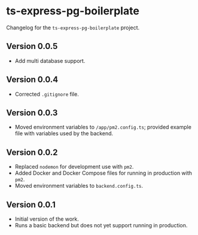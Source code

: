 # ts-express-pg-boilerplate
Changelog for the `ts-express-pg-boilerplate` project.

## Version 0.0.5
* Add multi database support.

## Version 0.0.4
* Corrected `.gitignore` file.

## Version 0.0.3
* Moved environment variables to `/app/pm2.config.ts`; provided example file with variables used by the backend.

## Version 0.0.2
* Replaced `nodemon` for development use with `pm2`.
* Added Docker and Docker Compose files for running in production with `pm2`.
* Moved environment variables to `backend.config.ts`.

## Version 0.0.1
* Initial version of the work.
* Runs a basic backend but does not yet support running in production.